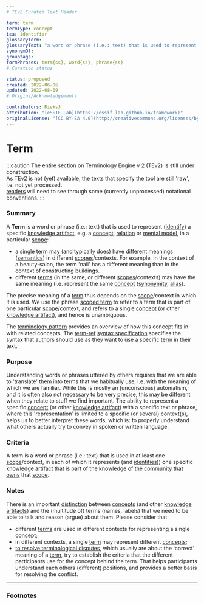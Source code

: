 ```yaml
---
# TEv2 Curated Text Header

term: term
termType: concept
isa: identifier
glossaryTerm:
glossaryText: "a word or phrase (i.e.: text) that is used to represent ([identify](@)) a specific [knowledge artifact](@) (in some [scope](@))."
synonymOf:
grouptags:
formPhrases: term{ss}, word{ss}, phrase{ss}
# Curation status

status: proposed
created: 2022-06-06
updated: 2022-08-09
# Origins/Acknowledgements

contributors: RieksJ
attribution: "[eSSIF-Lab](https://essif-lab.github.io/framework)"
originalLicense: "[CC BY-SA 4.0](http://creativecommons.org/licenses/by-sa/4.0/?ref=chooser-v1)"
---
```


# Term

:::caution
The entire section on Terminology Engine v 2 (TEv2) is still under construction.<br/>
As TEv2 is not (yet) available, the texts that specify the tool are still 'raw', i.e. not yet processed.<br/>[readers](@) will need to see through some (currently unprocessed) notational conventions.
:::

### Summary

A **Term** is a word or phrase (i.e.: text) that is used to represent ([identify](@)) a specific [knowledge artifact](@), e.g. a [concept](@), [relation](@) or [mental model](@), in a particular [scope](@):

- a single [term](@) may (and typically does) have different meanings ([semantics](@)) in different [scopes](@)/contexts. For example, in the context of a beauty-salon, the term 'nail' has a different meaning than in the context of constructing buildings.
- different [terms](@) (in the same, or different [scopes](@)/contexts) may have the same meaning (i.e. represent the same [concept](@) ([synonymity](https://en.wikipedia.org/wiki/Synonym), [alias](https://www.merriam-webster.com/dictionary/alias)).

The precise meaning of a [term](@) thus depends on the [scope](@)/context in which it is used. We use the phrase [scoped term](@) to refer to a term that is part of one particular [scope](@)/context, and refers to a single [concept](@) (or other [knowledge artifact](@)), and hence is unambiguous.

The [terminology pattern](pattern-terminology@) provides an overview of how this concept fits in with related concepts.
The [term-ref](@) [syntax specification](/docs/tev2/spec-syntax/term-ref-syntax) specifies the syntax that [authors](@) should use as they want to use a specific [term](@) in their text.

### Purpose

Understanding words or phrases uttered by others requires that we are able to 'translate' them into terms that we habitually use, i.e. with the meaning of which we are familiar. While this is mostly an (unconscious) automatism, and it is often also not necessary to be very precise, this may be different when they relate to stuff we find important. The ability to represent a specific [concept](@) (or other [knowledge artifact](@)) with a specific text or phrase, where this 'representation' is limited to a specific (or several) context(s), helps us to better interpret these words, which is: to properly understand what others actually try to convey in spoken or written language.

### Criteria

A term is a word or phrase (i.e.: text) that is used in at least one [scope](@)/context, in each of which it represents (and [identifies](@))) one specific [knowledge artifact](@) that is part of the [knowledge](@) of the [community](@) that [owns](@) that [scope](@).

### Notes

There is an important [distinction](https://simple.wikipedia.org/wiki/Concept) between [concepts](@) (and other [knowledge artifacts](@)) and the (multitude of) terms (names, labels) that we need to be able to talk and reason (argue) about them. Please consider that

* different [terms](@) are used in different contexts for representing a single [concept](@);
* in different contexts, a single [term](@) may represent different [concepts](@);
* [to resolve terminological disputes](http://resolver.tudelft.nl/uuid:964a90da-da81-4d38-9f45-84f3f5fa96b3), which usually are about the 'correct' meaning of a [term](@), try to establish the criteria that the different participants use for the concept behind the term. That helps participants understand each others (different) positions, and provides a better basis for resolving the conflict.

---
### Footnotes

[^1]: WikiPedia has a concise [explanation of concepts](https://en.wikipedia.org/wiki/Concept). We use the term 'concept' as a [mental representation](https://en.wikipedia.org/wiki/Mental_representation).

[^2]: For the difference between 'Concept' and 'Term', see https://simple.wikipedia.org/wiki/Concept.
